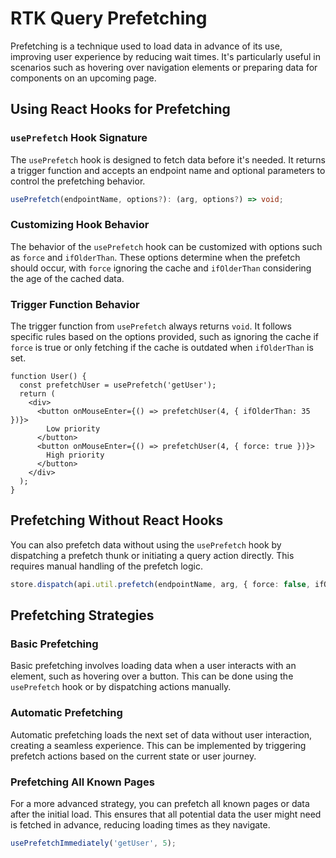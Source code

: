 # RTK Query Prefetching

Prefetching is a technique used to load data in advance of its use, improving user experience by reducing wait times. It's particularly useful in scenarios such as hovering over navigation elements or preparing data for components on an upcoming page.

## Using React Hooks for Prefetching

### `usePrefetch` Hook Signature

The `usePrefetch` hook is designed to fetch data before it's needed. It returns a trigger function and accepts an endpoint name and optional parameters to control the prefetching behavior.

```typescript
usePrefetch(endpointName, options?): (arg, options?) => void;
```

### Customizing Hook Behavior

The behavior of the `usePrefetch` hook can be customized with options such as `force` and `ifOlderThan`. These options determine when the prefetch should occur, with `force` ignoring the cache and `ifOlderThan` considering the age of the cached data.

### Trigger Function Behavior

The trigger function from `usePrefetch` always returns `void`. It follows specific rules based on the options provided, such as ignoring the cache if `force` is true or only fetching if the cache is outdated when `ifOlderThan` is set.

```tsx
function User() {
  const prefetchUser = usePrefetch('getUser');
  return (
    <div>
      <button onMouseEnter={() => prefetchUser(4, { ifOlderThan: 35 })}>
        Low priority
      </button>
      <button onMouseEnter={() => prefetchUser(4, { force: true })}>
        High priority
      </button>
    </div>
  );
}
```

## Prefetching Without React Hooks

You can also prefetch data without using the `usePrefetch` hook by dispatching a prefetch thunk or initiating a query action directly. This requires manual handling of the prefetch logic.

```typescript
store.dispatch(api.util.prefetch(endpointName, arg, { force: false, ifOlderThan: 10 }));
```

## Prefetching Strategies

### Basic Prefetching

Basic prefetching involves loading data when a user interacts with an element, such as hovering over a button. This can be done using the `usePrefetch` hook or by dispatching actions manually.

### Automatic Prefetching

Automatic prefetching loads the next set of data without user interaction, creating a seamless experience. This can be implemented by triggering prefetch actions based on the current state or user journey.

### Prefetching All Known Pages

For a more advanced strategy, you can prefetch all known pages or data after the initial load. This ensures that all potential data the user might need is fetched in advance, reducing loading times as they navigate.

```typescript
usePrefetchImmediately('getUser', 5);
```

